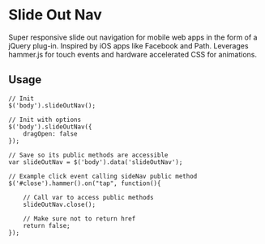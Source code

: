 # Slide Out Nav

Super responsive slide out navigation for mobile web apps in the form of a jQuery plug-in. Inspired by iOS apps like Facebook and Path. Leverages hammer.js for touch events and hardware accelerated CSS for animations.

## Usage
	
	// Init
	$('body').slideOutNav();
	
	// Init with options
	$('body').slideOutNav({
		dragOpen: false
	});
	
	// Save so its public methods are accessible
	var slideOutNav = $('body').data('slideOutNav');
	
	// Example click event calling sideNav public method
	$('#close').hammer().on("tap", function(){
		
		// Call var to access public methods
		slideOutNav.close();
		
		// Make sure not to return href
		return false;
	});



	


